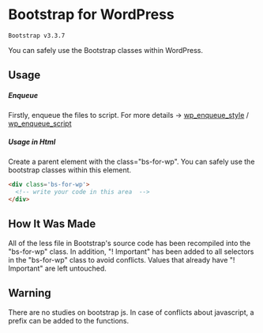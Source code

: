 # Bootstrap for WordPress
`Bootstrap v3.3.7`

You can safely use the Bootstrap classes within WordPress.


## Usage
##### Enqueue
Firstly, enqueue the files to script. For more details -> [wp_enqueue_style](https://developer.wordpress.org/reference/functions/wp_enqueue_style/) / [wp_enqueue_script](https://developer.wordpress.org/reference/functions/wp_enqueue_script/)

##### Usage in Html
Create a parent element with the class="bs-for-wp". You can safely use the bootstrap classes within this element.
```html
<div class='bs-for-wp'>
  <!-- write your code in this area  -->
</div>
```


## How It Was Made
All of the less file in Bootstrap's source code has been recompiled into the "bs-for-wp" class. In addition, "! Important" has been added to all selectors in the "bs-for-wp" class to avoid conflicts. Values that already have "! Important" are left untouched.


## Warning
There are no studies on bootstrap js. In case of conflicts about javascript, a prefix can be added to the functions.
